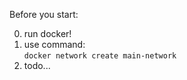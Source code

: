 Before you start:

0) run docker!  
1) use command:   
`docker network create main-network`  
2) todo...